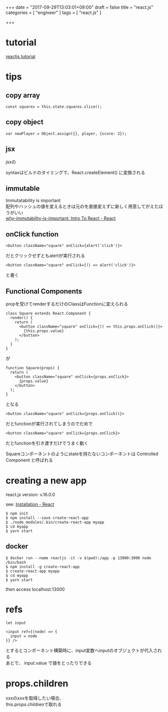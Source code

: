+++
date = "2017-09-29T13:03:01+09:00"
draft = false
title = "react.js"
categories = [ "engineer" ]
tags = [ "react.js" ]

+++

# tutorial

[reactjs tutorial](https://reactjs.org/tutorial/tutorial.html)

# tips

## copy array

```
const squares = this.state.squares.slice();
```

## copy object

```
var newPlayer = Object.assign({}, player, {score: 2});
```

## jsx

jsxの<div /> syntaxはビルドのタイミングで、React.createElement() に変換される

## immutable

Immutatability is important  
配列やハッシュの値を変えるときは元のを直接変えずに新しく用意してがえたほうがいい  
[why-immutability-is-important: Intro To React \- React](https://reactjs.org/tutorial/tutorial.html#why-immutability-is-important)  

## onClick function

```
<button className="square" onClick={alert('click')}>
```

だとクリックせずともalertが実行される

```
<button className="square" onClick={() => alert('click')}>
```

と書く

## Functional Components

propを受けてrenderするだけのClassはFunctionに変えられる

```
class Square extends React.Component {
  render() {
    return (
      <button className="square" onClick={() => this.props.onClick()}>
        {this.props.value}
      </button>
    );
  }
}
```

が

```
function Square(props) {
  return (
    <button className="square" onClick={props.onClick}>
      {props.value}
    </button>
  );
}
```

となる

```
<button className="square" onClick={props.onClick()}>
```

だとfunctionが実行されてしまうのでだめで

```
<button className="square" onClick={props.onClick}>
```

だとfunctionを引き渡すだけでうまく動く

Squareコンポーネントのようにstateを持たないコンポーネントは Controlled Component と呼ばれる

# creating a new app

react.js version: v.16.0.0  

see: [Installation \- React](https://facebook.github.io/react/docs/installation.html#creating-a-new-application)

```
$ npm init
$ npm install --save create-react-app
$ ./node_modules/.bin/create-react-app myapp
$ cd myapp
$ yarn start
```

## docker

```
$ docker run --name reactjs -it -v $(pwd):/app -p 13000:3000 node /bin/bash
$ npm install -g create-react-app
$ create-react-app myapp
$ cd myapp
$ yarn start
```

then access localhost:13000  

# refs

```
let input

<input ref={(node) => {
  input = node
}} />
```

とするとコンポーネント構築時に、input変数へinputのオブジェクトが代入される  
あとで、 input.value で値をとったりできる  

# props.children

<myComponent>xxx</myComponent>のxxxを取得したい場合、  
this.props.childrenで取れる  

